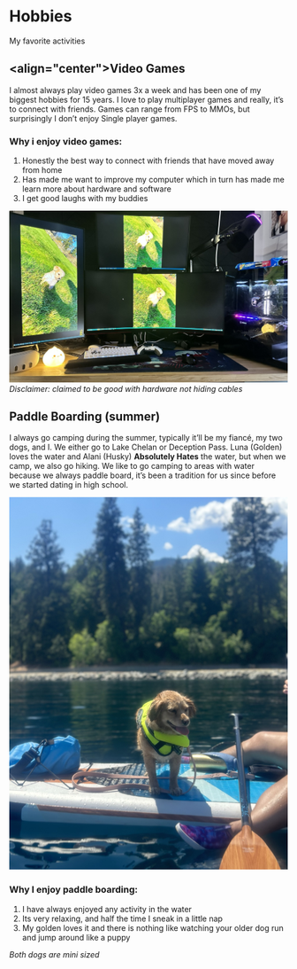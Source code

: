 # **Hobbies**
My favorite activities

## <align="center">Video Games
I almost always play video games 3x a week and has been one of my biggest hobbies for 15 years. I love to play multiplayer games and really, it’s to connect with friends. Games can range from FPS to MMOs, but surprisingly I don’t enjoy Single player games.
### Why i enjoy video games:
1. Honestly the best way to connect with friends that have moved away from home
2. Has made me want to improve my computer which in turn has made me learn more about hardware and software
3. I get good laughs with my buddies

![PC](Setup.JPEG)
*Disclaimer: claimed to be good with hardware not hiding cables*

## Paddle Boarding (summer)
I always go camping during the summer, typically it’ll be my fiancé, my two dogs, and I. We either go to Lake Chelan or Deception Pass. Luna (Golden) loves the water and Alani (Husky) **Absolutely Hates** the water, but when we camp, we also go hiking. We like to go camping to areas with water because we always paddle board, it’s been a tradition for us since before we started dating in high school.

![Happy Dog](LunaPaddleboard.jpeg)

### Why I enjoy paddle boarding:
1. I have always enjoyed any activity in the water
2. Its very relaxing, and half the time I sneak in a little nap 
3. My golden loves it and there is nothing like watching your older dog run and jump around like a puppy

*Both dogs are mini sized*
